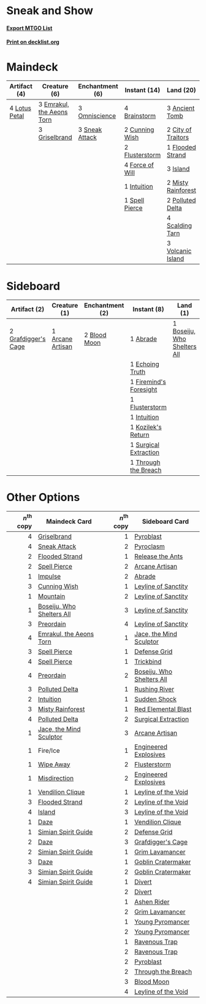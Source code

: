 # Sneak and Show

#### [Export MTGO List](../collection/Sneak%20and%20Show/Sneak%20and%20Show.txt)
#### [Print on decklist.org](http://decklist.org/?deckmain=3%09Ancient%20Tomb%0A4%09Brainstorm%0A2%09City%20of%20Traitors%0A2%09Cunning%20Wish%0A3%09Emrakul,%20the%20Aeons%20Torn%0A1%09Flooded%20Strand%0A2%09Flusterstorm%0A4%09Force%20of%20Will%0A3%09Griselbrand%0A1%09Intuition%0A3%09Island%0A4%09Lotus%20Petal%0A2%09Misty%20Rainforest%0A3%09Omniscience%0A2%09Polluted%20Delta%0A4%09Ponder%0A2%09Preordain%0A4%09Scalding%20Tarn%0A4%09Show%20and%20Tell%0A3%09Sneak%20Attack%0A1%09Spell%20Pierce%0A3%09Volcanic%20Island&deckside=1%09Abrade%0A1%09Arcane%20Artisan%0A2%09Blood%20Moon%0A1%09Boseiju,%20Who%20Shelters%20All%0A1%09Echoing%20Truth%0A1%09Firemind's%20Foresight%0A1%09Flusterstorm%0A2%09Grafdigger's%20Cage%0A1%09Intuition%0A1%09Kozilek's%20Return%0A1%09Pyroclasm%0A1%09Surgical%20Extraction%0A1%09Through%20the%20Breach)
# Maindeck

|                                      Artifact (4)                                      |                                            Creature (6)                                            |                                     Enchantment (6)                                     |                                       Instant (14)                                       |                                          Land (20)                                          |                                       Sorcery (10)                                       |
|----------------------------------------------------------------------------------------|----------------------------------------------------------------------------------------------------|-----------------------------------------------------------------------------------------|------------------------------------------------------------------------------------------|---------------------------------------------------------------------------------------------|------------------------------------------------------------------------------------------|
|4 [Lotus Petal](http://gatherer.wizards.com/Pages/Card/Details.aspx?multiverseid=420602)|3 [Emrakul, the Aeons Torn](http://gatherer.wizards.com/Pages/Card/Details.aspx?multiverseid=397905)|3 [Omniscience](http://gatherer.wizards.com/Pages/Card/Details.aspx?multiverseid=430669) |4 [Brainstorm](http://gatherer.wizards.com/Pages/Card/Details.aspx?multiverseid=382871)   |3 [Ancient Tomb](http://gatherer.wizards.com/Pages/Card/Details.aspx?multiverseid=382842)    |4 [Ponder](http://gatherer.wizards.com/Pages/Card/Details.aspx?multiverseid=451051)       |
|                                                                                        |3 [Griselbrand](http://gatherer.wizards.com/Pages/Card/Details.aspx?multiverseid=425897)            |3 [Sneak Attack](http://gatherer.wizards.com/Pages/Card/Details.aspx?multiverseid=413690)|2 [Cunning Wish](http://gatherer.wizards.com/Pages/Card/Details.aspx?multiverseid=34400)  |2 [City of Traitors](http://gatherer.wizards.com/Pages/Card/Details.aspx?multiverseid=397543)|2 [Preordain](http://gatherer.wizards.com/Pages/Card/Details.aspx?multiverseid=265979)    |
|                                                                                        |                                                                                                    |                                                                                         |2 [Flusterstorm](http://gatherer.wizards.com/Pages/Card/Details.aspx?multiverseid=382942) |1 [Flooded Strand](http://gatherer.wizards.com/Pages/Card/Details.aspx?multiverseid=405098)  |4 [Show and Tell](http://gatherer.wizards.com/Pages/Card/Details.aspx?multiverseid=416878)|
|                                                                                        |                                                                                                    |                                                                                         |4 [Force of Will](http://gatherer.wizards.com/Pages/Card/Details.aspx?multiverseid=382943)|3 [Island](http://gatherer.wizards.com/Pages/Card/Details.aspx?multiverseid=439602)          |                                                                                          |
|                                                                                        |                                                                                                    |                                                                                         |1 [Intuition](http://gatherer.wizards.com/Pages/Card/Details.aspx?multiverseid=397633)    |2 [Misty Rainforest](http://gatherer.wizards.com/Pages/Card/Details.aspx?multiverseid=426065)|                                                                                          |
|                                                                                        |                                                                                                    |                                                                                         |1 [Spell Pierce](http://gatherer.wizards.com/Pages/Card/Details.aspx?multiverseid=425876) |2 [Polluted Delta](http://gatherer.wizards.com/Pages/Card/Details.aspx?multiverseid=405104)  |                                                                                          |
|                                                                                        |                                                                                                    |                                                                                         |                                                                                          |4 [Scalding Tarn](http://gatherer.wizards.com/Pages/Card/Details.aspx?multiverseid=426069)   |                                                                                          |
|                                                                                        |                                                                                                    |                                                                                         |                                                                                          |3 [Volcanic Island](http://gatherer.wizards.com/Pages/Card/Details.aspx?multiverseid=383147) |                                                                                          |


# Sideboard

|                                         Artifact (2)                                         |                                       Creature (1)                                        |                                    Enchantment (2)                                    |                                           Instant (8)                                           |                                               Land (1)                                               |                                    Sorcery (1)                                     |
|----------------------------------------------------------------------------------------------|-------------------------------------------------------------------------------------------|---------------------------------------------------------------------------------------|-------------------------------------------------------------------------------------------------|------------------------------------------------------------------------------------------------------|------------------------------------------------------------------------------------|
|2 [Grafdigger's Cage](http://gatherer.wizards.com/Pages/Card/Details.aspx?multiverseid=426046)|1 [Arcane Artisan](http://gatherer.wizards.com/Pages/Card/Details.aspx?multiverseid=446001)|2 [Blood Moon](http://gatherer.wizards.com/Pages/Card/Details.aspx?multiverseid=370419)|1 [Abrade](http://gatherer.wizards.com/Pages/Card/Details.aspx?multiverseid=430772)              |1 [Boseiju, Who Shelters All](http://gatherer.wizards.com/Pages/Card/Details.aspx?multiverseid=291507)|1 [Pyroclasm](http://gatherer.wizards.com/Pages/Card/Details.aspx?multiverseid=4354)|
|                                                                                              |                                                                                           |                                                                                       |1 [Echoing Truth](http://gatherer.wizards.com/Pages/Card/Details.aspx?multiverseid=370394)       |                                                                                                      |                                                                                    |
|                                                                                              |                                                                                           |                                                                                       |1 [Firemind's Foresight](http://gatherer.wizards.com/Pages/Card/Details.aspx?multiverseid=426593)|                                                                                                      |                                                                                    |
|                                                                                              |                                                                                           |                                                                                       |1 [Flusterstorm](http://gatherer.wizards.com/Pages/Card/Details.aspx?multiverseid=382942)        |                                                                                                      |                                                                                    |
|                                                                                              |                                                                                           |                                                                                       |1 [Intuition](http://gatherer.wizards.com/Pages/Card/Details.aspx?multiverseid=397633)           |                                                                                                      |                                                                                    |
|                                                                                              |                                                                                           |                                                                                       |1 [Kozilek's Return](http://gatherer.wizards.com/Pages/Card/Details.aspx?multiverseid=407608)    |                                                                                                      |                                                                                    |
|                                                                                              |                                                                                           |                                                                                       |1 [Surgical Extraction](http://gatherer.wizards.com/Pages/Card/Details.aspx?multiverseid=397706) |                                                                                                      |                                                                                    |
|                                                                                              |                                                                                           |                                                                                       |1 [Through the Breach](http://gatherer.wizards.com/Pages/Card/Details.aspx?multiverseid=430684)  |                                                                                                      |                                                                                    |


# Other Options

|*n*<sup>th</sup> copy|                                           Maindeck Card                                            |*n*<sup>th</sup> copy|                                           Sideboard Card                                           |
|--------------------:|----------------------------------------------------------------------------------------------------|--------------------:|----------------------------------------------------------------------------------------------------|
|                    4|[Griselbrand](http://gatherer.wizards.com/Pages/Card/Details.aspx?multiverseid=425897)              |                    1|[Pyroblast](http://gatherer.wizards.com/Pages/Card/Details.aspx?multiverseid=159243)                |
|                    4|[Sneak Attack](http://gatherer.wizards.com/Pages/Card/Details.aspx?multiverseid=413690)             |                    2|[Pyroclasm](http://gatherer.wizards.com/Pages/Card/Details.aspx?multiverseid=4354)                  |
|                    2|[Flooded Strand](http://gatherer.wizards.com/Pages/Card/Details.aspx?multiverseid=405098)           |                    1|[Release the Ants](http://gatherer.wizards.com/Pages/Card/Details.aspx?multiverseid=152619)         |
|                    2|[Spell Pierce](http://gatherer.wizards.com/Pages/Card/Details.aspx?multiverseid=425876)             |                    2|[Arcane Artisan](http://gatherer.wizards.com/Pages/Card/Details.aspx?multiverseid=446001)           |
|                    1|[Impulse](http://gatherer.wizards.com/Pages/Card/Details.aspx?multiverseid=373330)                  |                    2|[Abrade](http://gatherer.wizards.com/Pages/Card/Details.aspx?multiverseid=430772)                   |
|                    3|[Cunning Wish](http://gatherer.wizards.com/Pages/Card/Details.aspx?multiverseid=34400)              |                    1|[Leyline of Sanctity](http://gatherer.wizards.com/Pages/Card/Details.aspx?multiverseid=397677)      |
|                    1|[Mountain](http://gatherer.wizards.com/Pages/Card/Details.aspx?multiverseid=439604)                 |                    2|[Leyline of Sanctity](http://gatherer.wizards.com/Pages/Card/Details.aspx?multiverseid=397677)      |
|                    1|[Boseiju, Who Shelters All](http://gatherer.wizards.com/Pages/Card/Details.aspx?multiverseid=291507)|                    3|[Leyline of Sanctity](http://gatherer.wizards.com/Pages/Card/Details.aspx?multiverseid=397677)      |
|                    3|[Preordain](http://gatherer.wizards.com/Pages/Card/Details.aspx?multiverseid=265979)                |                    4|[Leyline of Sanctity](http://gatherer.wizards.com/Pages/Card/Details.aspx?multiverseid=397677)      |
|                    4|[Emrakul, the Aeons Torn](http://gatherer.wizards.com/Pages/Card/Details.aspx?multiverseid=397905)  |                    1|[Jace, the Mind Sculptor](http://gatherer.wizards.com/Pages/Card/Details.aspx?multiverseid=382979)  |
|                    3|[Spell Pierce](http://gatherer.wizards.com/Pages/Card/Details.aspx?multiverseid=425876)             |                    1|[Defense Grid](http://gatherer.wizards.com/Pages/Card/Details.aspx?multiverseid=425805)             |
|                    4|[Spell Pierce](http://gatherer.wizards.com/Pages/Card/Details.aspx?multiverseid=425876)             |                    1|[Trickbind](http://gatherer.wizards.com/Pages/Card/Details.aspx?multiverseid=110499)                |
|                    4|[Preordain](http://gatherer.wizards.com/Pages/Card/Details.aspx?multiverseid=265979)                |                    2|[Boseiju, Who Shelters All](http://gatherer.wizards.com/Pages/Card/Details.aspx?multiverseid=291507)|
|                    3|[Polluted Delta](http://gatherer.wizards.com/Pages/Card/Details.aspx?multiverseid=405104)           |                    1|[Rushing River](http://gatherer.wizards.com/Pages/Card/Details.aspx?multiverseid=25942)             |
|                    2|[Intuition](http://gatherer.wizards.com/Pages/Card/Details.aspx?multiverseid=397633)                |                    1|[Sudden Shock](http://gatherer.wizards.com/Pages/Card/Details.aspx?multiverseid=370388)             |
|                    3|[Misty Rainforest](http://gatherer.wizards.com/Pages/Card/Details.aspx?multiverseid=426065)         |                    1|[Red Elemental Blast](http://gatherer.wizards.com/Pages/Card/Details.aspx?multiverseid=202447)      |
|                    4|[Polluted Delta](http://gatherer.wizards.com/Pages/Card/Details.aspx?multiverseid=405104)           |                    2|[Surgical Extraction](http://gatherer.wizards.com/Pages/Card/Details.aspx?multiverseid=397706)      |
|                    1|[Jace, the Mind Sculptor](http://gatherer.wizards.com/Pages/Card/Details.aspx?multiverseid=382979)  |                    3|[Arcane Artisan](http://gatherer.wizards.com/Pages/Card/Details.aspx?multiverseid=446001)           |
|                    1|Fire/Ice                                                                                            |                    1|[Engineered Explosives](http://gatherer.wizards.com/Pages/Card/Details.aspx?multiverseid=370549)    |
|                    1|[Wipe Away](http://gatherer.wizards.com/Pages/Card/Details.aspx?multiverseid=118911)                |                    2|[Flusterstorm](http://gatherer.wizards.com/Pages/Card/Details.aspx?multiverseid=382942)             |
|                    1|[Misdirection](http://gatherer.wizards.com/Pages/Card/Details.aspx?multiverseid=438455)             |                    2|[Engineered Explosives](http://gatherer.wizards.com/Pages/Card/Details.aspx?multiverseid=370549)    |
|                    1|[Vendilion Clique](http://gatherer.wizards.com/Pages/Card/Details.aspx?multiverseid=370390)         |                    1|[Leyline of the Void](http://gatherer.wizards.com/Pages/Card/Details.aspx?multiverseid=205013)      |
|                    3|[Flooded Strand](http://gatherer.wizards.com/Pages/Card/Details.aspx?multiverseid=405098)           |                    2|[Leyline of the Void](http://gatherer.wizards.com/Pages/Card/Details.aspx?multiverseid=205013)      |
|                    4|[Island](http://gatherer.wizards.com/Pages/Card/Details.aspx?multiverseid=439602)                   |                    3|[Leyline of the Void](http://gatherer.wizards.com/Pages/Card/Details.aspx?multiverseid=205013)      |
|                    1|[Daze](http://gatherer.wizards.com/Pages/Card/Details.aspx?multiverseid=413586)                     |                    1|[Vendilion Clique](http://gatherer.wizards.com/Pages/Card/Details.aspx?multiverseid=370390)         |
|                    1|[Simian Spirit Guide](http://gatherer.wizards.com/Pages/Card/Details.aspx?multiverseid=442137)      |                    2|[Defense Grid](http://gatherer.wizards.com/Pages/Card/Details.aspx?multiverseid=425805)             |
|                    2|[Daze](http://gatherer.wizards.com/Pages/Card/Details.aspx?multiverseid=413586)                     |                    3|[Grafdigger's Cage](http://gatherer.wizards.com/Pages/Card/Details.aspx?multiverseid=426046)        |
|                    2|[Simian Spirit Guide](http://gatherer.wizards.com/Pages/Card/Details.aspx?multiverseid=442137)      |                    1|[Grim Lavamancer](http://gatherer.wizards.com/Pages/Card/Details.aspx?multiverseid=234706)          |
|                    3|[Daze](http://gatherer.wizards.com/Pages/Card/Details.aspx?multiverseid=413586)                     |                    1|[Goblin Cratermaker](http://gatherer.wizards.com/Pages/Card/Details.aspx?multiverseid=452853)       |
|                    3|[Simian Spirit Guide](http://gatherer.wizards.com/Pages/Card/Details.aspx?multiverseid=442137)      |                    2|[Goblin Cratermaker](http://gatherer.wizards.com/Pages/Card/Details.aspx?multiverseid=452853)       |
|                    4|[Simian Spirit Guide](http://gatherer.wizards.com/Pages/Card/Details.aspx?multiverseid=442137)      |                    1|[Divert](http://gatherer.wizards.com/Pages/Card/Details.aspx?multiverseid=429872)                   |
|                     |                                                                                                    |                    2|[Divert](http://gatherer.wizards.com/Pages/Card/Details.aspx?multiverseid=429872)                   |
|                     |                                                                                                    |                    1|[Ashen Rider](http://gatherer.wizards.com/Pages/Card/Details.aspx?multiverseid=373689)              |
|                     |                                                                                                    |                    2|[Grim Lavamancer](http://gatherer.wizards.com/Pages/Card/Details.aspx?multiverseid=234706)          |
|                     |                                                                                                    |                    1|[Young Pyromancer](http://gatherer.wizards.com/Pages/Card/Details.aspx?multiverseid=413697)         |
|                     |                                                                                                    |                    2|[Young Pyromancer](http://gatherer.wizards.com/Pages/Card/Details.aspx?multiverseid=413697)         |
|                     |                                                                                                    |                    1|[Ravenous Trap](http://gatherer.wizards.com/Pages/Card/Details.aspx?multiverseid=197537)            |
|                     |                                                                                                    |                    2|[Ravenous Trap](http://gatherer.wizards.com/Pages/Card/Details.aspx?multiverseid=197537)            |
|                     |                                                                                                    |                    2|[Pyroblast](http://gatherer.wizards.com/Pages/Card/Details.aspx?multiverseid=159243)                |
|                     |                                                                                                    |                    2|[Through the Breach](http://gatherer.wizards.com/Pages/Card/Details.aspx?multiverseid=430684)       |
|                     |                                                                                                    |                    3|[Blood Moon](http://gatherer.wizards.com/Pages/Card/Details.aspx?multiverseid=370419)               |
|                     |                                                                                                    |                    4|[Leyline of the Void](http://gatherer.wizards.com/Pages/Card/Details.aspx?multiverseid=205013)      |

